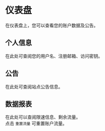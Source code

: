 # 仪表盘

在仪表盘上，您可以查看您的账户数据及公告。

## 个人信息

在此处可查阅您的用户名、注册邮箱、访问密钥。

## 公告

在此处可查阅站点公告信息。

## 数据报表

在此处可以查阅限速信息、剩余流量。  
点击 `重置流量` 可重置账户流量。
